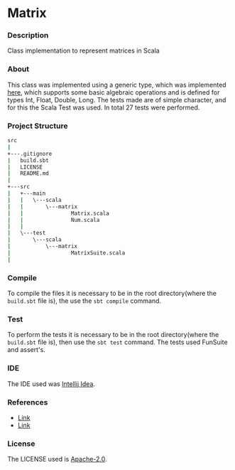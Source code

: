 # Matrix

### Description

Class implementation to represent matrices in Scala

### About

This class was implemented using a generic type, which was implemented [here](https://github.com/JoaoVitorLeite/Matrix/blob/master/src/main/scala/matrix/Num.scala), which supports some basic algebraic operations and is defined for types Int, Float, Double, Long. The tests made are of simple character, and for this the Scala Test was used. In total 27 tests were performed.

### Project Structure

```bash
src
|
+---.gitignore
|   build.sbt
|   LICENSE
|   README.md
|                               
+---src
|   +---main
|   |   \---scala
|   |       \---matrix
|   |               Matrix.scala
|   |               Num.scala
|   |               
|   \---test
|       \---scala
|           \---matrix
|                   MatrixSuite.scala
|                   

```

### Compile

To compile the files it is necessary to be in the root directory(where 
the `build.sbt` file is), the use the `sbt compile` command.

### Test

To perform the tests it is necessary to be in the root 
directory(where the `build.sbt` file is), then use the `sbt test` 
command. The tests used FunSuite and assert's.

### IDE

The IDE used was [Intellij Idea](https://www.jetbrains.com/idea/).

### References

* [Link](https://www.mathsisfun.com/algebra/matrix-introduction.html)
* [Link](https://www.mathwords.com/i/inverse_of_a_matrix.htm)

### License

The LICENSE used is [Apache-2.0](https://github.com/JoaoVitorLeite/Matrix/blob/master/LICENSE).
